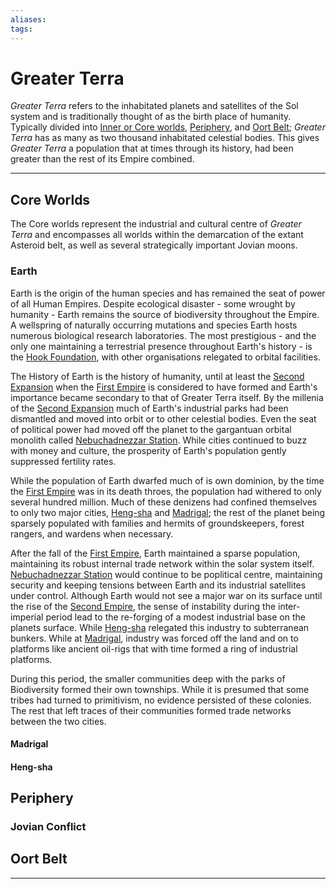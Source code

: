 ```yaml
---
aliases:
tags:
---
```


# Greater Terra

*Greater Terra* refers to the inhabitated planets and satellites of the Sol system and is traditionally thought of as the birth place of humanity. Typically divided into [Inner or Core worlds](#Core%20Worlds), [Periphery](#Periphery), and [Oort Belt](#Oort%20Belt); *Greater Terra* has as many as two thousand inhabitated celestial bodies. This gives *Greater Terra* a population that at times through its history, had been greater than the rest of its Empire combined.

***

## Core Worlds

The Core worlds represent the industrial and cultural centre of *Greater Terra* and encompasses all worlds within the demarcation of the extant Asteroid belt, as well as several strategically important Jovian moons. 

### Earth

Earth is the origin of the human species and has remained the seat of power of all Human Empires. Despite ecological disaster - some wrought by humanity - Earth remains the source of biodiversity throughout the Empire. A wellspring of naturally occurring mutations and species Earth hosts numerous biological research laboratories. The most prestigious - and the only one maintaining a terrestrial presence throughout Earth's history - is the [Hook Foundation](../Organisation/Corporations/hook-foundation.md), with other organisations relegated to orbital facilities. 

The History of Earth is the history of humanity, until at least the [Second Expansion](../Empire%20in%20Snapshots/The%20Expansions/second-expansion.md) when the [First Empire](../Organisation/first-empire.md) is considered to have formed and Earth's importance became secondary to that of Greater Terra itself. By the millenia of the [Second Expansion](../Empire%20in%20Snapshots/The%20Expansions/second-expansion.md) much of Earth's industrial parks had been dismantled and moved into orbit or to other celestial bodies. Even the seat of political power had moved off the planet to the gargantuan orbital monolith called [Nebuchadnezzar Station](../Places%20of%20Interest/Megastructures/nebuchadnezzar-station.md). While cities continued to buzz with money and culture, the prosperity of Earth's population gently suppressed fertility rates. 

While the population of Earth dwarfed much of is own dominion, by the time the [First Empire](../Organisation/first-empire.md) was in its death throes, the population had withered to only several hundred million. Much of these denizens had confined themselves to only two major cities, [Heng-sha](#Heng-sha) and [Madrigal](#Madrigal); the rest of the planet being sparsely populated with families and hermits of groundskeepers, forest rangers, and wardens when necessary.

After the fall of the [First Empire](../Organisation/first-empire.md), Earth maintained a sparse population, maintaining its robust internal trade network within the solar system itself. [Nebuchadnezzar Station](../Places%20of%20Interest/Megastructures/nebuchadnezzar-station.md) would continue to be poplitical centre, maintaining security and keeping tensions between Earth and its industrial satellites under control. Although Earth would not see a major war on its surface until the rise of the [Second Empire](../Organisation/second-empire.md), the sense of instability during the inter-imperial period lead to the re-forging of a modest industrial base on the planets surface. While [Heng-sha](#Heng-sha) relegated this industry to subterranean bunkers. While at [Madrigal](#Madrigal), industry was forced off the land and on to platforms like ancient oil-rigs that with time formed a ring of industrial platforms.

During this period, the smaller communities deep with the parks of Biodiversity formed their own townships. While it is presumed that some tribes had turned to primitivism, no evidence persisted of these colonies. The rest that left traces of their communities formed trade networks between the two cities. 

#### Madrigal

#### Heng-sha

## Periphery

### Jovian Conflict

## Oort Belt

***

<!---
Greater Terra is not actually one planet but a network of colonised planets within the Solar System, including Earth itself.
Greater Terra has formed the heart of the great Human empires and remains the cultural and spiritual home of Humanity.

Greater Terra  is occassionally at the center of debate about the start of <link:internal>Human expansion</link:internal> and numerous historians have insisted that the founding of settlements throughout the solar system should be referred to as First Expansion.
Most the cosmohistorical establishment refers to this period as the Primal Expansion, or the Early Expansion.

The First of the solar planets to be colonised was Io - technically a moon of Jupiter - followed swiftly by competing colonies and mining operations on *Mars*, the *Moon*, and *Europa*.
Eventually a permament outpost was established on *Pluto* as a platform for extra-solar expansion.
This clustering of human habitats is referred to as *Greater Terra* although in most common parlance any reference to *Earth* equally refers to these accessory colonies.

Although human habitats are present on almost all the planets of the Solar System, the five accessory planets of Earth are permanently inhabitated.

Uniquely throughout human civilisation, the populations of Greater Terra identify exclusively as Terran, holding no particular allegience to their home planet.
This attitude is attributed largely to the highly developed transpart network throughout the solar system that includes both public, corporate, and private transport networks.
This fluidity of population is held as a model for all extra-solar colonies and is emulated on thousands of worlds and star systems.
-->